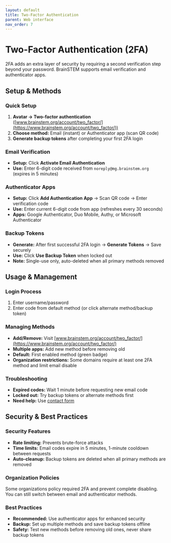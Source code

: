 ```yaml
---
layout: default
title: Two-Factor Authentication
parent: Web interface
nav_order: 7
---
```


# Two-Factor Authentication (2FA)

2FA adds an extra layer of security by requiring a second verification step beyond your password. BrainSTEM supports email verification and authenticator apps.

## Setup & Methods

### Quick Setup
1. **Avatar → Two-factor authentication** ([www.brainstem.org/account/two_factor/](https://www.brainstem.org/account/two_factor/))
2. **Choose method:** Email (instant) or Authenticator app (scan QR code)
3. **Generate backup tokens** after completing your first 2FA login

### Email Verification
- **Setup:** Click **Activate Email Authentication**
- **Use:** Enter 6-digit code received from `noreply@mg.brainstem.org` (expires in 5 minutes)

### Authenticator Apps
- **Setup:** Click **Add Authentication App** → Scan QR code → Enter verification code
- **Use:** Enter current 6-digit code from app (refreshes every 30 seconds)
- **Apps:** Google Authenticator, Duo Mobile, Authy, or Microsoft Authenticator

### Backup Tokens
- **Generate:** After first successful 2FA login → **Generate Tokens** → Save securely
- **Use:** Click **Use Backup Token** when locked out
- **Note:** Single-use only, auto-deleted when all primary methods removed

## Usage & Management

### Login Process
1. Enter username/password
2. Enter code from default method (or click alternate method/backup token)

### Managing Methods
- **Add/Remove:** Visit [www.brainstem.org/account/two_factor/](https://www.brainstem.org/account/two_factor/)
- **Multiple apps:** Add new method before removing old
- **Default:** First enabled method (green badge)
- **Organization restrictions:** Some domains require at least one 2FA method and limit email disable

### Troubleshooting
- **Expired codes:** Wait 1 minute before requesting new email code
- **Locked out:** Try backup tokens or alternate methods first
- **Need help:** Use [contact form](https://brainstem.org/#Get-in-touch)

## Security & Best Practices

### Security Features
- **Rate limiting:** Prevents brute-force attacks
- **Time limits:** Email codes expire in 5 minutes, 1-minute cooldown between requests
- **Auto-cleanup:** Backup tokens are deleted when all primary methods are removed

### Organization Policies
Some organizations policy required 2FA and prevent complete disabling. You can still switch between email and authenticator methods.

### Best Practices
- **Recommended:** Use authenticator apps for enhanced security
- **Backup:** Set up multiple methods and save backup tokens offline
- **Safety:** Test new methods before removing old ones, never share backup tokens
